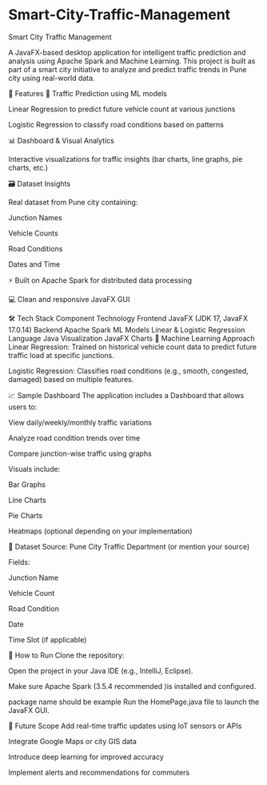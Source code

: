 # Smart-City-Traffic-Management
Smart City Traffic Management



A JavaFX-based desktop application for intelligent traffic prediction and analysis using Apache Spark and Machine Learning. This project is built as part of a smart city initiative to analyze and predict traffic trends in Pune city using real-world data.

📌 Features
🔮 Traffic Prediction using ML models

Linear Regression to predict future vehicle count at various junctions

Logistic Regression to classify road conditions based on patterns

📊 Dashboard & Visual Analytics

Interactive visualizations for traffic insights (bar charts, line graphs, pie charts, etc.)

🗃️ Dataset Insights

Real dataset from Pune city containing:

Junction Names

Vehicle Counts

Road Conditions

Dates and Time

⚡ Built on Apache Spark for distributed data processing

💻 Clean and responsive JavaFX GUI

🛠️ Tech Stack
Component	Technology
Frontend	JavaFX (JDK 17, JavaFX 17.0.14)
Backend	Apache Spark
ML Models	Linear & Logistic Regression
Language	Java
Visualization	JavaFX Charts
🧠 Machine Learning Approach
Linear Regression: Trained on historical vehicle count data to predict future traffic load at specific junctions.

Logistic Regression: Classifies road conditions (e.g., smooth, congested, damaged) based on multiple features.

📈 Sample Dashboard
The application includes a Dashboard that allows users to:

View daily/weekly/monthly traffic variations

Analyze road condition trends over time

Compare junction-wise traffic using graphs

Visuals include:

Bar Graphs

Line Charts

Pie Charts

Heatmaps (optional depending on your implementation)

📂 Dataset
Source: Pune City Traffic Department (or mention your source)

Fields:

Junction Name

Vehicle Count

Road Condition

Date

Time Slot (if applicable)

🚀 How to Run
Clone the repository:

Open the project in your Java IDE (e.g., IntelliJ, Eclipse).

Make sure Apache Spark (3.5.4 recommended )is installed and configured.

package name should be example
Run the HomePage.java file to launch the JavaFX GUI.

📌 Future Scope
Add real-time traffic updates using IoT sensors or APIs

Integrate Google Maps or city GIS data

Introduce deep learning for improved accuracy

Implement alerts and recommendations for commuters




